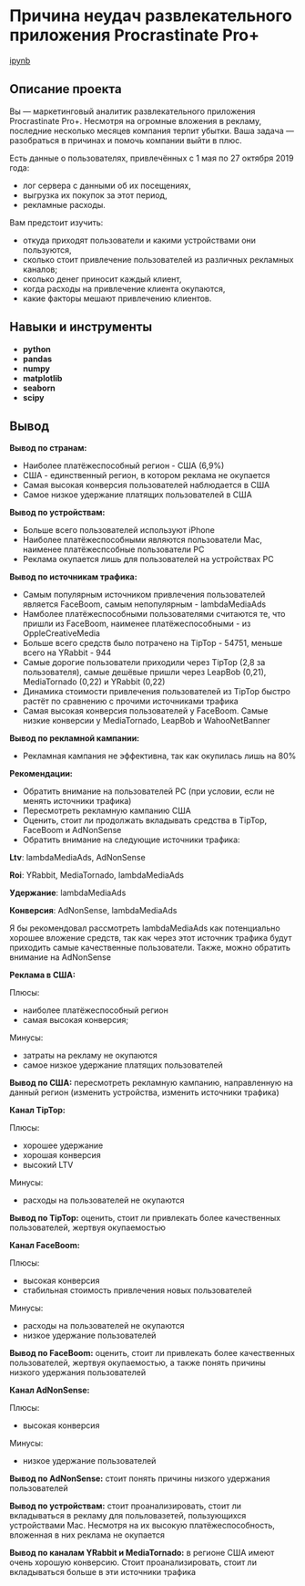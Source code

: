# Причина неудач развлекательного приложения Procrastinate Pro+

[ipynb](https://github.com/volovik-denis/yandex-practicum/blob/main/DA%2007%20The%20reason%20for%20application%20failures/Причина%20неудач%20развлекательного%20приложения%20Procrastinate%20Pro%2B.ipynb)

## Описание проекта

Вы — маркетинговый аналитик развлекательного приложения Procrastinate Pro+. Несмотря на огромные вложения в рекламу, последние несколько месяцев компания терпит убытки. Ваша задача — разобраться в причинах и помочь компании выйти в плюс.

Есть данные о пользователях, привлечённых с 1 мая по 27 октября 2019 года:
* лог сервера с данными об их посещениях,
* выгрузка их покупок за этот период,
* рекламные расходы.

Вам предстоит изучить:
* откуда приходят пользователи и какими устройствами они пользуются,
* сколько стоит привлечение пользователей из различных рекламных каналов;
* сколько денег приносит каждый клиент,
* когда расходы на привлечение клиента окупаются,
* какие факторы мешают привлечению клиентов.

## Навыки и инструменты

- **python**
- **pandas**
- **numpy**
- **matplotlib**
- **seaborn**
- **scipy**

## Вывод

**Вывод по странам:**
* Наиболее платёжеспособный регион - США (6,9%)
* США - единственный регион, в котором реклама не окупается
* Самая высокая конверсия пользователей наблюдается в США
* Самое низкое удержание платящих пользователей в США

**Вывод по устройствам:**
* Больше всего пользователей используют iPhone
* Наиболее платёжеспособными являются пользователи Mac, наименее платёжеспсобные пользователи PC
* Реклама окупается лишь для пользователей на устройствах PC

**Вывод по источникам трафика:**
* Самым популярным источником привлечения пользователей является FaceBoom, самым непопулярным - lambdaMediaAds
* Намболее платёжеспособными пользователями считаются те, что пришли из FaceBoom, наименее платёжеспособными - из OppleCreativeMedia
* Больше всего средств было потрачено на TipTop - 54751, меньше всего на YRabbit - 944
* Самые дорогие пользователи приходили через TipTop (2,8 за пользователя), самые дешёвые пришли через LeapBob (0,21), MediaTornado (0,22) и YRabbit (0,22)
* Динамика стоимости привлечения пользователей из TipTop быстро растёт по сравнению с прочими источниками трафика
* Самая высокая конверсия пользователей у FaceBoom. Самые низкие конверсии у MediaTornado, LeapBob и WahooNetBanner

**Вывод по рекламной кампании:**
* Рекламная кампания не эффективна, так как окупилась лишь на 80%

**Рекомендации:**
* Обратить внимание на пользователей PC (при условии, если не менять источники трафика)
* Пересмотреть рекламную кампанию США 
* Оценить, стоит ли продолжать вкладывать средства в TipTop, FaceBoom и AdNonSense
* Обратить внимание на следующие источники трафика:

**Ltv**: lambdaMediaAds, AdNonSense

**Roi**: YRabbit, MediaTornado, lambdaMediaAds

**Удержание**: lambdaMediaAds

**Конверсия**: AdNonSense, lambdaMediaAds

Я бы рекомендовал рассмотреть lambdaMediaAds как потенциально хорошее вложение средств, так как через этот источник трафика будут приходить самые качественные пользователи. Также, можно обратить внимание на AdNonSense


**Реклама в США:**

Плюсы: 
* наиболее платёжеспособный регион
* самая высокая конверсия; 

Минусы:
* затраты на рекламу не окупаются
* самое низкое удержание платящих пользователей


**Вывод по США:** пересмотреть рекламную кампанию, направленную на данный регион (изменить устройства, изменить источники трафика)

**Канал TipTop:**

Плюсы:
* хорошее удержание
* хорошая конверсия
* высокий LTV

Минусы:
* расходы на пользователей не окупаются 

**Вывод по TipTop:** оценить, стоит ли привлекать более качественных пользователей, жертвуя окупаемостью

**Канал FaceBoom:**

Плюсы:
* высокая конверсия
* стабильная стоимость привлечения новых пользователей

Минусы:
* расходы на пользователей не окупаются
* низкое удержание пользователей

**Вывод по FaceBoom:** оценить, стоит ли привлекать более качественных пользователей, жертвуя окупаемостью, а также понять причины низкого удержания пользователей

**Канал AdNonSense:**

Плюсы: 
* высокая конверсия

Минусы: 
* низкое удержание пользователей

**Вывод по AdNonSense:** стоит понять причины низкого удержания пользователей

**Вывод по устройствам:** стоит проанализировать, стоит ли вкладываться в рекламу для польловазетей, пользующихся устройствами Mac. Несмотря на их высокую платёжеспособность, вложенная в них реклама не окупается

**Вывод по каналам YRabbit и MediaTornado:** в регионе США имеют очень хорошую конверсию. Стоит проанализировать, стоит ли вкладываться больше в эти источники трафика
